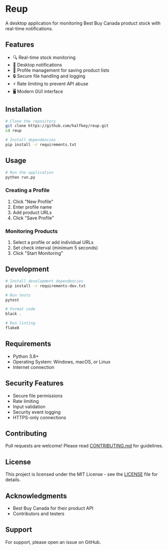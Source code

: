 # Reup

A desktop application for monitoring Best Buy Canada product stock with real-time notifications.

## Features
- 🔍 Real-time stock monitoring
- 🔔 Desktop notifications
- 💾 Profile management for saving product lists
- 🔒 Secure file handling and logging
- ⚡ Rate limiting to prevent API abuse
- 🖥️ Modern GUI interface

## Installation

```bash
# Clone the repository
git clone https://github.com/halfkey/reup.git
cd reup

# Install dependencies
pip install -r requirements.txt
```

## Usage

```bash
# Run the application
python run.py
```

### Creating a Profile
1. Click "New Profile"
2. Enter profile name
3. Add product URLs
4. Click "Save Profile"

### Monitoring Products
1. Select a profile or add individual URLs
2. Set check interval (minimum 5 seconds)
3. Click "Start Monitoring"

## Development

```bash
# Install development dependencies
pip install -r requirements-dev.txt

# Run tests
pytest

# Format code
black .

# Run linting
flake8
```

## Requirements
- Python 3.8+
- Operating System: Windows, macOS, or Linux
- Internet connection

## Security Features
- Secure file permissions
- Rate limiting
- Input validation
- Security event logging
- HTTPS-only connections

## Contributing
Pull requests are welcome! Please read [CONTRIBUTING.md](CONTRIBUTING.md) for guidelines.

## License
This project is licensed under the MIT License - see the [LICENSE](LICENSE) file for details.

## Acknowledgments
- Best Buy Canada for their product API
- Contributors and testers

## Support
For support, please open an issue on GitHub.
